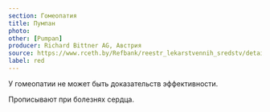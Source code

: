 ```yaml
---
section: Гомеопатия
title: Пумпан
photo:
other: [Pumpan]
producer: Richard Bittner AG, Австрия
source: https://www.rceth.by/Refbank/reestr_lekarstvennih_sredstv/details/5044_01_04_06_11_16
label: red
---
```


У гомеопатии не может быть доказательств эффективности.

Прописывают при болезнях сердца.
